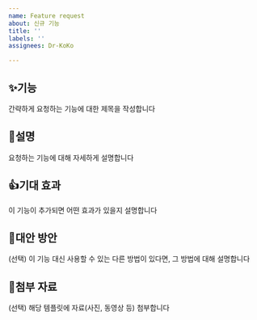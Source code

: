 ```yaml
---
name: Feature request
about: 신규 기능
title: ''
labels: ''
assignees: Dr-KoKo

---
```


## ✨기능

간략하게 요청하는 기능에 대한 제목을 작성합니다


## 📄설명

요청하는 기능에 대해 자세하게 설명합니다


## 👍기대 효과

이 기능이 추가되면 어떤 효과가 있을지 설명합니다


## 🥈대안 방안

(선택) 이 기능 대신 사용할 수 있는 다른 방법이 있다면, 그 방법에 대해 설명합니다


## 📑첨부 자료

(선택) 해당 템플릿에 자료(사진, 동영상 등) 첨부합니다
